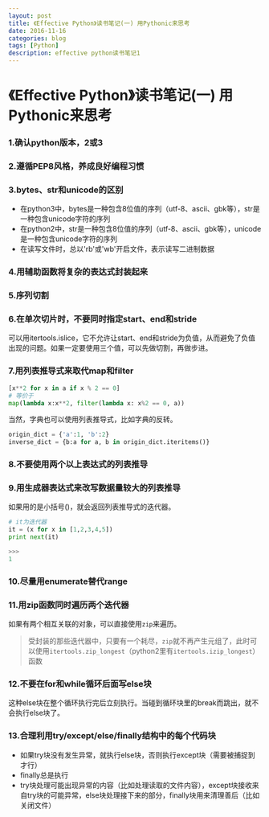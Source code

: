 ```yaml
--- 
layout: post 
title: 《Effective Python》读书笔记(一) 用Pythonic来思考
date: 2016-11-16 
categories: blog 
tags: [Python] 
description: effective python读书笔记1
--- 
```


# 《Effective Python》读书笔记(一) 用Pythonic来思考

### 1.确认python版本，2或3

### 2.遵循PEP8风格，养成良好编程习惯

### 3.bytes、str和unicode的区别

* 在python3中，bytes是一种包含8位值的序列（utf-8、ascii、gbk等），str是一种包含unicode字符的序列
* 在python2中，str是一种包含8位值的序列（utf-8、ascii、gbk等），unicode是一种包含unicode字符的序列
* 在读写文件时，总以'rb'或'wb'开启文件，表示读写二进制数据


### 4.用辅助函数将复杂的表达式封装起来

### 5.序列切割

### 6.在单次切片时，不要同时指定start、end和stride

可以用itertools.islice，它不允许让start、end和stride为负值，从而避免了负值出现的问题。如果一定要使用三个值，可以先做切割，再做步进。

### 7.用列表推导式来取代map和filter

```python
[x**2 for x in a if x % 2 == 0]
# 等价于
map(lambda x:x**2, filter(lambda x: x%2 == 0, a))
```

当然，字典也可以使用列表推导式，比如字典的反转。

```python
origin_dict = {'a':1, 'b':2}
inverse_dict = {b:a for a, b in origin_dict.iteritems()}
```

### 8.不要使用两个以上表达式的列表推导

### 9.用生成器表达式来改写数据量较大的列表推导

如果用的是小括号()，就会返回列表推导式的迭代器。

```python
# it为迭代器
it = (x for x in [1,2,3,4,5])
print next(it)

>>>
1
```

### 10.尽量用enumerate替代range

### 11.用zip函数同时遍历两个迭代器

如果有两个相互关联的对象，可以直接使用`zip`来遍历。

> 受封装的那些迭代器中，只要有一个耗尽，`zip`就不再产生元组了，此时可以使用`itertools.zip_longest`（python2里有`itertools.izip_longest`）函数

### 12.不要在for和while循环后面写else块

这种else块在整个循环执行完后立刻执行。当碰到循环块里的break而跳出，就不会执行else块了。

### 13.合理利用try/except/else/finally结构中的每个代码块

* 如果try块没有发生异常，就执行else块，否则执行except块（需要被捕捉到才行）
* finally总是执行
* try块处理可能出现异常的内容（比如处理读取的文件内容），except块接收来自try块的可能异常，else块处理接下来的部分，finally块用来清理善后（比如关闭文件）